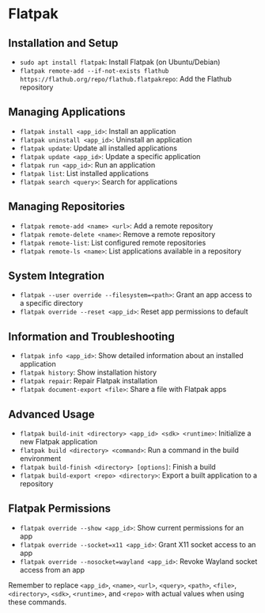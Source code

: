 # Flatpak

## Installation and Setup

* `sudo apt install flatpak`: Install Flatpak (on Ubuntu/Debian)
* `flatpak remote-add --if-not-exists flathub https://flathub.org/repo/flathub.flatpakrepo`: Add the Flathub repository

## Managing Applications

* `flatpak install <app_id>`: Install an application
* `flatpak uninstall <app_id>`: Uninstall an application
* `flatpak update`: Update all installed applications
* `flatpak update <app_id>`: Update a specific application
* `flatpak run <app_id>`: Run an application
* `flatpak list`: List installed applications
* `flatpak search <query>`: Search for applications

## Managing Repositories

* `flatpak remote-add <name> <url>`: Add a remote repository
* `flatpak remote-delete <name>`: Remove a remote repository
* `flatpak remote-list`: List configured remote repositories
* `flatpak remote-ls <name>`: List applications available in a repository

## System Integration

* `flatpak --user override --filesystem=<path>`: Grant an app access to a specific directory
* `flatpak override --reset <app_id>`: Reset app permissions to default

## Information and Troubleshooting

* `flatpak info <app_id>`: Show detailed information about an installed application
* `flatpak history`: Show installation history
* `flatpak repair`: Repair Flatpak installation
* `flatpak document-export <file>`: Share a file with Flatpak apps

## Advanced Usage

* `flatpak build-init <directory> <app_id> <sdk> <runtime>`: Initialize a new Flatpak application
* `flatpak build <directory> <command>`: Run a command in the build environment
* `flatpak build-finish <directory> [options]`: Finish a build
* `flatpak build-export <repo> <directory>`: Export a built application to a repository

## Flatpak Permissions

* `flatpak override --show <app_id>`: Show current permissions for an app
* `flatpak override --socket=x11 <app_id>`: Grant X11 socket access to an app
* `flatpak override --nosocket=wayland <app_id>`: Revoke Wayland socket access from an app

Remember to replace `<app_id>`, `<name>`, `<url>`, `<query>`, `<path>`, `<file>`, `<directory>`, `<sdk>`, `<runtime>`, and `<repo>` with actual values when using these commands.
